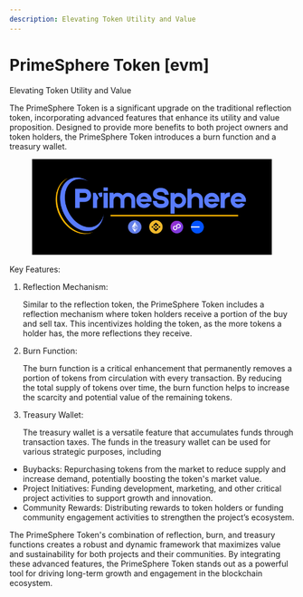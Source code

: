```yaml
---
description: Elevating Token Utility and Value
---
```


# PrimeSphere Token \[evm]

Elevating Token Utility and Value

The PrimeSphere Token is a significant upgrade on the traditional reflection token, incorporating advanced features that enhance its utility and value proposition. Designed to provide more benefits to both project owners and token holders, the PrimeSphere Token introduces a burn function and a treasury wallet.

<figure><img src="../../../.gitbook/assets/22 (1).png" alt=""><figcaption></figcaption></figure>

Key Features:

1.  Reflection Mechanism:&#x20;

    Similar to the reflection token, the PrimeSphere Token includes a reflection mechanism where token holders receive a portion of the buy and sell tax. This incentivizes holding the token, as the more tokens a holder has, the more reflections they receive.
2.  Burn Function:

    The burn function is a critical enhancement that permanently removes a portion of tokens from circulation with every transaction. By reducing the total supply of tokens over time, the burn function helps to increase the scarcity and potential value of the remaining tokens.
3.  Treasury Wallet:

    The treasury wallet is a versatile feature that accumulates funds through transaction taxes. The funds in the treasury wallet can be used for various strategic purposes, including

* Buybacks: Repurchasing tokens from the market to reduce supply and increase demand, potentially boosting the token's market value.
* Project Initiatives: Funding development, marketing, and other critical project activities to support growth and innovation.
* Community Rewards: Distributing rewards to token holders or funding community engagement activities to strengthen the project’s ecosystem.

The PrimeSphere Token's combination of reflection, burn, and treasury functions creates a robust and dynamic framework that maximizes value and sustainability for both projects and their communities. By integrating these advanced features, the PrimeSphere Token stands out as a powerful tool for driving long-term growth and engagement in the blockchain ecosystem.
